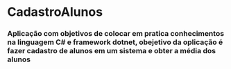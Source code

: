 # CadastroAlunos
<h3>Aplicação com objetivos de colocar em pratica conhecimentos na linguagem C# e framework dotnet, obejetivo da oplicação é fazer cadastro de alunos em um sistema e obter a média dos alunos<h3>

